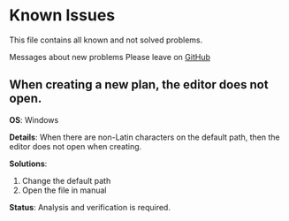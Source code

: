 # Known Issues

This file contains all known and not solved problems.

Messages about new problems Please leave on [GitHub](https://github.com/Sotis-Oph/vscode-dev-plan/issues)

## When creating a new plan, the editor does not open.

**OS**: Windows

**Details**: When there are non-Latin characters on the default path, then the editor does not open when creating.

**Solutions**:

1. Change the default path
2. Open the file in manual

**Status**: Analysis and verification is required.
